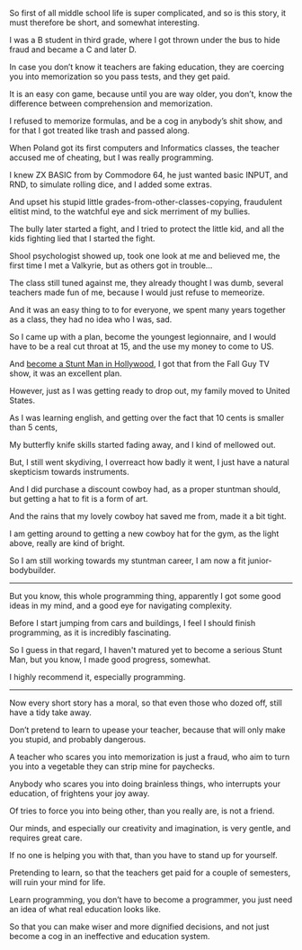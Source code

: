 So first of all middle school life is super complicated,
and so is this story, it must therefore be short, and somewhat interesting.

I was a B student in third grade,
where I got thrown under the bus to hide fraud and became a C and later D.

In case you don’t know it teachers are faking education,
they are coercing you into memorization so you pass tests, and they get paid.

It is an easy con game, because until you are way older,
you don’t, know the difference between comprehension and memorization.

I refused to memorize formulas, and be a cog in anybody’s shit show,
and for that I got treated like trash and passed along.

When Poland got its first computers and Informatics classes,
the teacher accused me of cheating, but I was really programming.

I knew ZX BASIC from by Commodore 64, he just wanted basic INPUT,
and RND, to simulate rolling dice, and I added some extras.

And upset his stupid little grades-from-other-classes-copying,
fraudulent elitist mind, to the watchful eye and sick merriment of my bullies.

The bully later started a fight, and I tried to protect the little kid,
and all the kids fighting lied that I started the fight.

Shool psychologist showed up, took one look at me and believed me,
the first time I met a Valkyrie, but as others got in trouble…

The class still tuned against me, they already thought I was dumb,
several teachers made fun of me, because I would just refuse to memeorize.

And it was an easy thing to to for everyone,
we spent many years together as a class, they had no idea who I was, sad.

So I came up with a plan, become the youngest legionnaire,
and I would have to be a real cut throat at 15, and the use my money to come to US.

And [become a Stunt Man in Hollywood][1],
I got that from the Fall Guy TV show, it was an excellent plan.

However, just as I was getting ready to drop out,
my family moved to United States.

As I was learning english,
and getting over the fact that 10 cents is smaller than 5 cents,

My butterfly knife skills started fading away,
and I kind of mellowed out.

But, I still went skydiving, I overreact how badly it went,
I just have a natural skepticism towards instruments.

And I did purchase a discount cowboy had, as a proper stuntman should,
but getting a hat to fit is a form of art.

And the rains that my lovely cowboy hat saved me from,
made it a bit tight.

I am getting around to getting a new cowboy hat for the gym,
as the light above, really are kind of bright.

So I am still working towards my stuntman career,
I am now a fit junior-bodybuilder.

---

But you know, this whole programming thing,
apparently I got some good ideas in my mind, and a good eye for navigating complexity.

Before I start jumping from cars and buildings,
I feel I should finish programming, as it is incredibly fascinating.

So I guess in that regard, I haven't matured yet to become a serious Stunt Man,
but you know, I made good progress, somewhat.

I highly recommend it,
especially programming.

---

Now every short story has a moral, so that even those who dozed off,
still have a tidy take away.

Don’t pretend to learn to upease your teacher,
because that will only make you stupid, and probably dangerous.

A teacher who scares you into memorization is just a fraud,
who aim to turn you into a vegetable they can strip mine for paychecks.

Anybody who scares you into doing brainless things,
who interrupts your education, of frightens your joy away.

Of tries to force you into being other,
than you really are, is not a friend.

Our minds, and especially our creativity and imagination,
is very gentle, and requires great care.

If no one is helping you with that,
than you have to stand up for yourself.

Pretending to learn, so that the teachers get paid for a couple of semesters,
will ruin your mind for life.

Learn programming, you don’t have to become a programmer,
you just need an idea of what real education looks like.

So that you can make wiser and more dignified decisions,
and not just become a cog in an ineffective and education system.

[1]: https://www.youtube.com/watch?v=dj9ev40C30M
